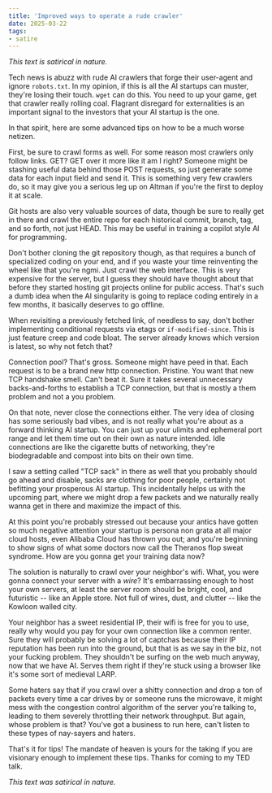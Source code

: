 ```yaml
---
title: 'Improved ways to operate a rude crawler'
date: 2025-03-22
tags:
- satire
---
```


*This text is satirical in nature.*

Tech news is abuzz with rude AI crawlers that forge their user-agent
and ignore `robots.txt`.  In my opinion, if this is all the AI startups can
muster, they're losing their touch. `wget` can do this.  You need to up your 
game, get that crawler really rolling coal.  Flagrant disregard for externalities
is an important signal to the investors that your AI startup is the one.

In that spirit, here are some advanced tips on how to be a much worse netizen.

First, be sure to crawl forms as well.  For some reason most crawlers only follow links.
GET?  GET over it more like it am I right?  Someone might be stashing useful data behind those POST requests, so just generate some data for each input field and send it.  This is something very few crawlers do,
so it may give you a serious leg up on Altman if you're the first to deploy it at scale.

Git hosts are also very valuable sources of data, though be sure to really get in there and crawl the entire repo for each historical commit, branch, tag, and so forth, not just HEAD.  This may be useful in training a copilot style AI for programming.  

Don't bother cloning the git repository though, as that requires a bunch of specialized coding on your end, and if you waste your time reinventing the wheel like that you're ngmi.  Just crawl the web interface.   This is very expensive for the server, but I guess they should have thought about that before they started hosting git projects online for public access.  That's such a dumb idea when the AI singularity is going to replace coding entirely in a few months, it basically deserves to go offline.

When revisiting a previously fetched link, of needless to say, don't bother implementing conditional requests via etags or `if-modified-since`.  This is just feature creep and code bloat.  The server already knows which version is latest, so why not fetch that? 

Connection pool?  That's gross.  Someone might have peed in that.  Each request is to be a brand new http connection.  Pristine.  You want that new TCP handshake smell.  Can't beat it.  Sure it takes several unnecessary backs-and-forths to establish a TCP connection, but that is mostly a them problem and not a you problem.

On that note, never close the connections either.  The very idea of closing has some seriously bad vibes,
and is not really what you're about as a forward thinking AI startup.  You can just up your ulimits and ephemeral port range and let them time out on their own as nature intended.  Idle connections are like the cigarette butts of networking, they're biodegradable and compost into bits on their own time.  

I saw a setting called "TCP sack" in there as well that you probably should go ahead and disable, sacks are clothing for poor people, certainly not befitting your prosperous AI startup.  This incidentally 
helps us with the upcoming part, where we might drop a few packets and we naturally really wanna get in there and maximize the impact of this.

At this point you're probably stressed out because your antics have gotten so much negative attention your startup is persona non grata at all major cloud hosts, even Alibaba Cloud has thrown you out; and you're beginning to show signs of what some doctors now call the Theranos flop sweat syndrome.  How are you gonna get your training data now?

The solution is naturally to crawl over your neighbor's wifi.  What, you were gonna connect your server with a *wire*?  It's embarrassing enough to host your own servers, at least the server room should be bright, cool, and futuristic -- like an Apple store.  Not full of wires, dust, and clutter -- like the Kowloon walled city.  

Your neighbor has a sweet residential IP, their wifi is free for you to use, really why 
would you pay for your own connection like a common renter.  Sure they will probably be solving a lot of captchas because their IP reputation has been run into the ground, but that is as we say in the biz, not your fucking problem.  They shouldn't be surfing on the web much anyway, now that we have AI.
Serves them right if they're stuck using a browser like it's some sort of medieval LARP.

Some haters say that if you crawl over a shitty connection and drop a ton of packets every time a car drives by or someone runs the microwave, it might mess with the congestion control algorithm of the server you're talking to, leading to them severely throttling their network throughput.  But again, whose problem is that?  You've got a business to run here, can't listen to these types of nay-sayers and haters.

That's it for tips!  The mandate of heaven is yours for the taking if you are visionary enough to implement these tips.  Thanks for coming to my TED talk.

*This text was satirical in nature.*
